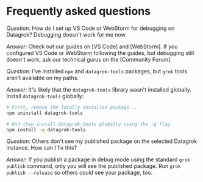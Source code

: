 # Frequently asked questions

*Question:*
How do I set up VS Code or WebStorm for debugging on Datagrok? Debugging doesn't work for me now.

*Answer:*
Check out our guides on [VS Code] and [WebStorm]. If you configured VS Code or WebStorm following the guides, but
debugging still doesn't work, ask our technical gurus on the [Community Forum].

*Question:*
I've installed `npm` and `datagrok-tools` packages, but `grok` tools aren't available on my paths.

*Answer:*
It's likely that the `datagrok-tools` library wasn't installed globally. Install `datagrok-tools`
globally:

```sh
# First, remove the locally installed package...
npm uninstall datagrok-tools

# And then install datagrok-tools globally using the -g flag
npm install -g datagrok-tools
```

*Question:*
Others don't see my published package on the selected Datagrok instance. How can I fix this?

*Answer:*
If you publish a package in debug mode using the standard `grok publish` command, only you will see the published
package. Run `grok publish --release` so others could see your package, too.